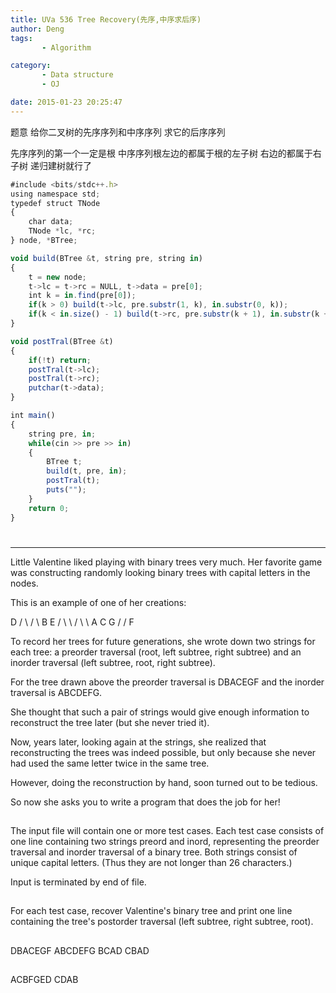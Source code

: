 ```yaml
---
title: UVa 536 Tree Recovery(先序,中序求后序)
author: Deng
tags: 
       - Algorithm

category: 
       - Data structure
       - OJ

date: 2015-01-23 20:25:47
---
```

题意 给你二叉树的先序序列和中序序列 求它的后序序列

先序序列的第一个一定是根 中序序列根左边的都属于根的左子树 右边的都属于右子树 递归建树就行了

```js 
#include <bits/stdc++.h>
using namespace std;
typedef struct TNode
{
    char data;
    TNode *lc, *rc;
} node, *BTree;

void build(BTree &t, string pre, string in)
{
    t = new node;
    t->lc = t->rc = NULL, t->data = pre[0];
    int k = in.find(pre[0]);
    if(k > 0) build(t->lc, pre.substr(1, k), in.substr(0, k));
    if(k < in.size() - 1) build(t->rc, pre.substr(k + 1), in.substr(k + 1));
}

void postTral(BTree &t)
{
    if(!t) return;
    postTral(t->lc);
    postTral(t->rc);
    putchar(t->data);
}

int main()
{
    string pre, in;
    while(cin >> pre >> in)
    {
        BTree t;
        build(t, pre, in);
        postTral(t);
        puts("");
    }
    return 0;
}
```

#

****

Little Valentine liked playing with binary trees very much. Her favorite game was constructing randomly looking binary trees with capital letters in the nodes.

This is an example of one of her creations:

D / \ / \ B E / \ \ / \ \ A C G / / F

To record her trees for future generations, she wrote down two strings for each tree: a preorder traversal (root, left subtree, right subtree) and an inorder traversal (left subtree, root, right subtree).

For the tree drawn above the preorder traversal is DBACEGF and the inorder traversal is ABCDEFG.

She thought that such a pair of strings would give enough information to reconstruct the tree later (but she never tried it).

Now, years later, looking again at the strings, she realized that reconstructing the trees was indeed possible, but only because she never had used the same letter twice in the same tree.

However, doing the reconstruction by hand, soon turned out to be tedious.

So now she asks you to write a program that does the job for her!

##

The input file will contain one or more test cases. Each test case consists of one line containing two strings preord and inord, representing the preorder traversal and inorder traversal of a binary tree. Both strings consist of unique capital letters. (Thus they are not longer than 26 characters.)

Input is terminated by end of file.

##

For each test case, recover Valentine's binary tree and print one line containing the tree's postorder traversal (left subtree, right subtree, root).

##

DBACEGF ABCDEFG BCAD CBAD

##

ACBFGED CDAB